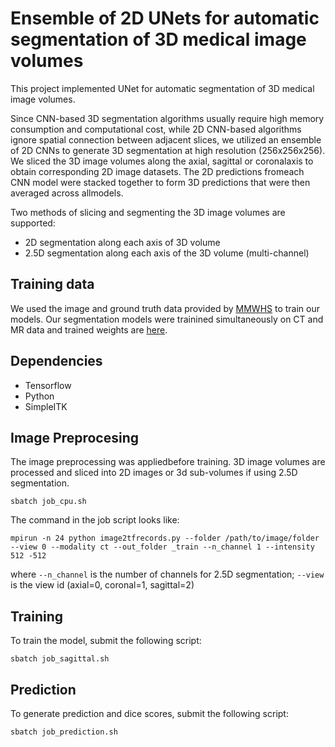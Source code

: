 # Ensemble of 2D UNets for automatic segmentation of 3D medical image volumes

This project implemented UNet for automatic segmentation of 3D medical image volumes. 

Since CNN-based 3D segmentation algorithms usually require high memory consumption and computational cost, while 2D CNN-based algorithms ignore spatial connection between adjacent slices, we utilized an ensemble of 2D CNNs to generate 3D segmentation at high resolution (256x256x256). We sliced the 3D image volumes along the axial, sagittal or coronalaxis to obtain corresponding 2D image datasets. The 2D predictions fromeach CNN model were stacked together to form 3D predictions that were then averaged across allmodels. 


Two methods of slicing and segmenting the 3D image volumes are supported:

* 2D segmentation along each axis of 3D volume 
* 2.5D segmentation along each axis of the 3D volume (multi-channel)
## Training data 
We used the image and ground truth data provided by [MMWHS](http://www.sdspeople.fudan.edu.cn/zhuangxiahai/0/mmwhs/) to train our models. 
Our segmentation models were trainined simultaneously on CT and MR data and trained weights are [here](https://drive.google.com/open?id=162Xr5OezSZL-0K3aoYO7WnHWuGTEXkkj). 
## Dependencies

* Tensorflow
* Python 
* SimpleITK

## Image Preprocesing

The image preprocessing was appliedbefore training. 3D image volumes are processed and sliced into 2D images or 3d sub-volumes if using 2.5D segmentation. 

```
sbatch job_cpu.sh
```
The command in the job script looks like:
```
mpirun -n 24 python image2tfrecords.py --folder /path/to/image/folder --view 0 --modality ct --out_folder _train --n_channel 1 --intensity 512 -512
```
where `--n_channel` is the number of channels for 2.5D segmentation; `--view` is the view id (axial=0, coronal=1, sagittal=2)

## Training

To train the model, submit the following script:
```
sbatch job_sagittal.sh
```
## Prediction
To generate prediction and dice scores, submit the following script:
```
sbatch job_prediction.sh
```
